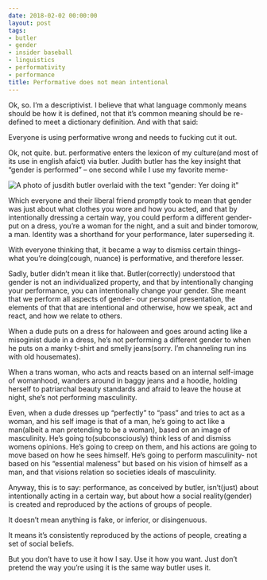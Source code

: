 ```yaml
---
date: 2018-02-02 00:00:00
layout: post
tags:
- butler
- gender
- insider baseball
- linguistics
- performativity
- performance
title: Performative does not mean intentional
---
```


Ok, so. I’m a descriptivist. I believe that what language commonly means should be how it is defined, not that it’s common meaning should be re-defined to meet a dictionary definition. And with that said:


Everyone is using performative wrong and needs to fucking cut it out.


Ok, not quite. but. performative enters the lexicon of my culture(and most of its use in english afaict) via butler. Judith butler has the key insight that “gender is performed” – one second while I use my favorite meme-


![A photo of jusdith butler overlaid with the text "gender: Yer doing it"](https://performativenuance.com/wp-content/uploads/2018/02/butlerperform.jpg)


Which everyone and their liberal friend promptly took to mean that gender was just about what clothes you wore and how you acted, and that by intentionally dressing a certain way, you could perform a different gender- put on a dress, you’re a woman for the night, and a suit and binder tomorow, a man. Identity was a shorthand for your performance, later superseding it.


With everyone thinking that, it became a way to dismiss certain things- what you’re doing(cough, nuance) is performative, and therefore lesser.


Sadly, butler didn’t mean it like that. Butler(correctly) understood that gender is not an individualized property, and that by intentionally changing your performance, you can intentionally change your gender. She meant that we perform all aspects of gender- our personal presentation, the elements of that that are intentional and otherwise, how we speak, act and react, and how we relate to others.


When a dude puts on a dress for haloween and goes around acting like a misoginist dude in a dress, he’s not performing a different gender to when he puts on a manky t-shirt and smelly jeans(sorry. I’m channeling run ins with old housemates).


When a trans woman, who acts and reacts based on an internal self-image of womanhood, wanders around in baggy jeans and a hoodie, holding herself to patriarchal beauty standards and afraid to leave the house at night, she’s not performing masculinity.


Even, when a dude dresses up “perfectly” to “pass” and tries to act as a woman, and his self image is that of a man, he’s going to act like a man(albeit a man pretending to be a woman), based on an image of masculinity. He’s going to(subconsciously) think less of and dismiss womens opinions. He’s going to creep on them, and his actions are going to move based on how he sees himself. He’s going to perform masculinity- not based on his “essential maleness” but based on his vision of himself as a man, and that visions relation so societies ideals of masculinity.


Anyway, this is to say: performance, as conceived by butler, isn’t(just) about intentionally acting in a certain way, but about how a social reality(gender) is created and reproduced by the actions of groups of people.


It doesn’t mean anything is fake, or inferior, or disingenuous.


It means it’s consistently reproduced by the actions of people, creating a set of social beliefs.


But you don’t have to use it how I say. Use it how you want. Just don’t pretend the way you’re using it is the same way butler uses it.


